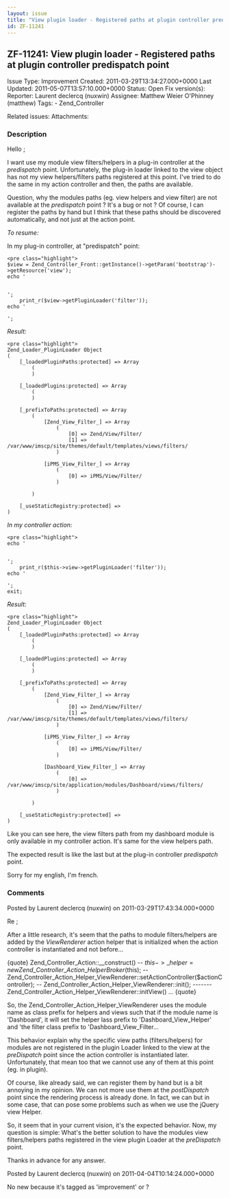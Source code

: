 ```yaml
---
layout: issue
title: "View plugin loader - Registered paths at plugin controller predispatch point"
id: ZF-11241
---
```


ZF-11241: View plugin loader - Registered paths at plugin controller predispatch point
--------------------------------------------------------------------------------------

 Issue Type: Improvement Created: 2011-03-29T13:34:27.000+0000 Last Updated: 2011-05-07T13:57:10.000+0000 Status: Open Fix version(s): 
 Reporter:  Laurent declercq (nuxwin)  Assignee:  Matthew Weier O'Phinney (matthew)  Tags: - Zend\_Controller
 
 Related issues: 
 Attachments: 
### Description

Hello ;

I want use my module view filters/helpers in a plug-in controller at the _predispatch_ point. Unfortunately, the plug-in loader linked to the view object has not my view helpers/filters paths registered at this point. I've tried to do the same in my action controller and then, the paths are available.

Question, why the modules paths (eg. view helpers and view filter) are not available at the _predispatch_ point ? It's a bug or not ? Of course, I can register the paths by hand but I think that these paths should be discovered automatically, and not just at the action point.

_To resume:_

In my plug-in controller, at "predispatch" point:

 
    <pre class="highlight">
    $view = Zend_Controller_Front::getInstance()->getParam('bootstrap')->getResource('view');
    echo '


    ';
        print_r($view->getPluginLoader('filter'));
    echo '

    ';

_Result:_

 
    <pre class="highlight">
    Zend_Loader_PluginLoader Object
    (
        [_loadedPluginPaths:protected] => Array
            (
            )
    
        [_loadedPlugins:protected] => Array
            (
            )
    
        [_prefixToPaths:protected] => Array
            (
                [Zend_View_Filter_] => Array
                    (
                        [0] => Zend/View/Filter/
                        [1] => /var/www/imscp/site/themes/default/templates/views/filters/
                    )
    
                [iPMS_View_Filter_] => Array
                    (
                        [0] => iPMS/View/Filter/
                    )
    
            )
    
        [_useStaticRegistry:protected] => 
    )


_In my controller action:_

 
    <pre class="highlight">
    echo '


    ';
        print_r($this->view->getPluginLoader('filter'));
    echo '

    ';
    exit;

_Result:_

 
    <pre class="highlight">
    Zend_Loader_PluginLoader Object
    (
        [_loadedPluginPaths:protected] => Array
            (
            )
    
        [_loadedPlugins:protected] => Array
            (
            )
    
        [_prefixToPaths:protected] => Array
            (
                [Zend_View_Filter_] => Array
                    (
                        [0] => Zend/View/Filter/
                        [1] => /var/www/imscp/site/themes/default/templates/views/filters/
                    )
    
                [iPMS_View_Filter_] => Array
                    (
                        [0] => iPMS/View/Filter/
                    )
    
                [Dashboard_View_Filter_] => Array
                    (
                        [0] => /var/www/imscp/site/application/modules/Dashboard/views/filters/
                    )
    
            )
    
        [_useStaticRegistry:protected] => 
    )


Like you can see here, the view filters path from my dashboard module is only available in my controller action. It's same for the view helpers path.

The expected result is like the last but at the plug-in controller _predispatch_ point.

Sorry for my english, I'm french.

 

 

### Comments

Posted by Laurent declercq (nuxwin) on 2011-03-29T17:43:34.000+0000

Re ;

After a little research, it's seem that the paths to module filters/helpers are added by the _ViewRenderer_ action helper that is initialized when the action controller is instantiated and not before...

{quote} Zend\_Controller\_Action::\_\_construct() -- $this->\_helper = new Zend\_Controller\_Action\_HelperBroker($this); -- Zend\_Controller\_Action\_Helper\_ViewRenderer::setActionController($actionController); -- Zend\_Controller\_Action\_Helper\_ViewRenderer::init(); -------Zend\_Controller\_Action\_Helper\_ViewRenderer::initView() ... {quote}

So, the Zend\_Controller\_Action\_Helper\_ViewRenderer uses the module name as class prefix for helpers and views such that if the module name is 'Dashboard', it will set the helper lass prefix to 'Dashboard\_View\_Helper' and 'the filter class prefix to 'Dashboard\_View\_Filter...

This behavior explain why the specific view paths (filters/helpers) for modules are not registered in the plugin Loader linked to the view at the _preDispatch_ point since the action controller is instantiated later. Unfortunately, that mean too that we cannot use any of them at this point (eg. in plugin).

Of course, like already said, we can register them by hand but is a bit annoying in my opinion. We can not more use them at the _postDispatch_ point since the rendering process is already done. In fact, we can but in some case, that can pose some problems such as when we use the jQuery view Helper.

So, it seem that in your current vision, it's the expected behavior. Now, my question is simple: What's the better solution to have the modules view filters/helpers paths registered in the view plugin Loader at the _preDispatch_ point.

Thanks in advance for any answer.

 

 

Posted by Laurent declercq (nuxwin) on 2011-04-04T10:14:24.000+0000

No new because it's tagged as 'improvement' or ?

 

 